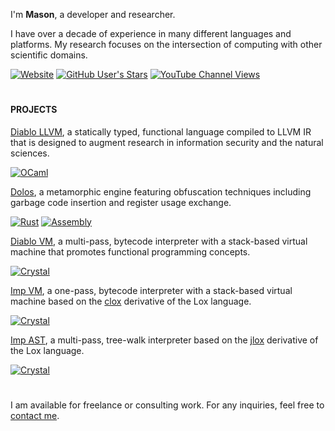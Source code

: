 I'm **Mason**, a developer and researcher.

I have over a decade of experience in many different languages and platforms. My research focuses on the intersection of computing with other scientific domains.

[![Website](https://img.shields.io/website?url=https%3A%2F%2Fmaezyn.com&style=for-the-badge&labelColor=%23c2d9ff&color=%234fa1fd)](https://maezyn.com)
[![GitHub User's Stars](https://img.shields.io/github/stars/maezyn?style=for-the-badge&logo=github&logoColor=%234fa1fd&logoSize=auto&labelColor=%23c2d9ff&color=%234fa1fd)](https://maezyn.com)
[![YouTube Channel Views](https://img.shields.io/youtube/channel/views/UCgFw7WeyiECm5wEOrVTfzsg?style=for-the-badge&logo=youtube&logoColor=%234fa1fd&logoSize=auto&labelColor=%23c2d9ff&color=%234fa1fd)](https://maezyn.com)

#

#### PROJECTS


[Diablo LLVM](https://github.com/diablo-lang/diablo_llvm), a statically typed, functional language compiled to LLVM IR that is designed to augment research in information security and the natural sciences.

[![OCaml](https://img.shields.io/badge/OCaml-%234fa1fd?style=flat-square&logo=ocaml&logoColor=%23c2d9ff)](#)

[Dolos](https://github.com/maezyn/dolos), a metamorphic engine featuring obfuscation techniques including garbage code insertion and register usage exchange.

[![Rust](https://img.shields.io/badge/Rust-%234fa1fd?style=flat-square&logo=rust&logoColor=%23c2d9ff)](#)
[![Assembly](https://img.shields.io/badge/x86%20Assembly-%234fa1fd?style=flat-square&logo=intel&logoColor=%23c2d9ff)](#)

[Diablo VM](https://github.com/diablo-lang/diablo), a multi-pass, bytecode interpreter with a stack-based virtual machine that promotes functional programming concepts.

[![Crystal](https://img.shields.io/badge/Crystal-%234fa1fd?style=flat-square&logo=crystal&logoColor=%23c2d9ff)](#)

[Imp VM](https://github.com/diablo-lang/imp-vm), a one-pass, bytecode interpreter with a stack-based virtual machine based on the [clox](http://craftinginterpreters.com/a-bytecode-virtual-machine.html) derivative of the Lox language.

[![Crystal](https://img.shields.io/badge/Crystal-%234fa1fd?style=flat-square&logo=crystal&logoColor=%23c2d9ff)](#)

[Imp AST](https://github.com/diablo-lang/imp-ast), a multi-pass, tree-walk interpreter based on the [jlox](http://craftinginterpreters.com/a-tree-walk-interpreter.html) derivative of the Lox language.

[![Crystal](https://img.shields.io/badge/Crystal-%234fa1fd?style=flat-square&logo=crystal&logoColor=%23c2d9ff)](#)

#

I am available for freelance or consulting work. For any inquiries, feel free to [contact me](https://maezyn.com/contact).
